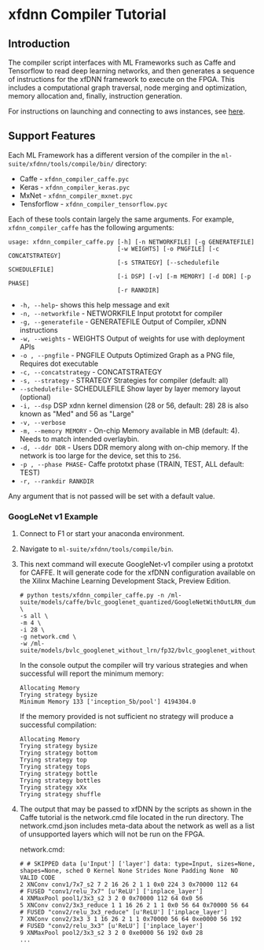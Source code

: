 # xfdnn Compiler Tutorial

## Introduction
The compiler script interfaces with ML Frameworks such as Caffe and Tensorflow to read deep learning networks, and then generates a sequence of instructions for the xfDNN framework to execute on the FPGA. This includes a computational graph traversal, node merging and optimization, memory allocation and, finally, instruction generation.

For instructions on launching and connecting to aws instances, see [here][].

## Support Features

Each ML Framework has a different version of the compiler in the `ml-suite/xfdnn/tools/compile/bin/` directory:
- Caffe - `xfdnn_compiler_caffe.pyc`
- Keras - `xfdnn_compiler_keras.pyc`
- MxNet - `xfdnn_compiler_mxnet.pyc`
- Tensforflow - `xfdnn_compiler_tensorflow.pyc`

Each of these tools contain largely the same arguments. For example, `xfdnn_compiler_caffe` has the following arguments:

```
usage: xfdnn_compiler_caffe.py [-h] [-n NETWORKFILE] [-g GENERATEFILE]
                               [-w WEIGHTS] [-o PNGFILE] [-c CONCATSTRATEGY]
                               [-s STRATEGY] [--schedulefile SCHEDULEFILE]
                               [-i DSP] [-v] [-m MEMORY] [-d DDR] [-p PHASE]
                               [-r RANKDIR]
```				 
- `-h, --help`- shows this help message and exit
- `-n, --networkfile` - NETWORKFILE Input prototxt for compiler
- `-g, --generatefile` - GENERATEFILE Output of Compiler, xDNN instructions
- `-w, --weights` - WEIGHTS Output of weights for use with deployment APIs
- `-o , --pngfile` - PNGFILE Outputs Optimized Graph as a PNG file, Requires dot executable
- `-c, --concatstrategy` - CONCATSTRATEGY
- `-s, --strategy` - STRATEGY Strategies for compiler (default: all)
- `--schedulefile`- SCHEDULEFILE Show layer by layer memory layout  (optional)
-  `-i, --dsp` DSP xdnn kernel dimension (28 or 56, default: 28) 28 is also known as "Med" and 56 as "Large"
-  `-v, --verbose`
- `-m, --memory MEMORY` - On-chip Memory available in MB (default: 4). Needs to match intended overlaybin.
- `-d, --ddr DDR` - Users DDR memory along with on-chip memory. If the network is too large for the device, set this to `256`.
- `-p , --phase PHASE`- Caffe prototxt phase (TRAIN, TEST, ALL default: TEST)
- `-r, --rankdir RANKDIR`

Any argument that is not passed will be set with a default value.

### GoogLeNet v1 Example

1. Connect to F1 or start your anaconda environment.
2. Navigate to `ml-suite/xfdnn/tools/compile/bin`.
3. This next command will execute GoogleNet-v1 compiler using a prototxt for CAFFE. It will generate code for the xfDNN configuration available on the Xilinx Machine Learning Development Stack, Preview Edition.
	```
	# python tests/xfdnn_compiler_caffe.py -n /ml-suite/models/caffe/bvlc_googlenet_quantized/GoogleNetWithOutLRN_dummydata_deploy.prototxt \
	-s all \
	-m 4 \
	-i 28 \
	-g network.cmd \
	-w /ml-suite/models/bvlc_googlenet_without_lrn/fp32/bvlc_googlenet_without_lrn.caffemodel
	```

	In the console output the compiler will try various strategies and when successful will report the minimum memory:

	```
	Allocating Memory
	Trying strategy bysize
	Minimum Memory 133 ['inception_5b/pool'] 4194304.0
	```

	If the memory provided is not sufficient no strategy will produce a successful compilation:

	```
	Allocating Memory
	Trying strategy bysize
	Trying strategy bottom
	Trying strategy top
	Trying strategy tops
	Trying strategy bottle
	Trying strategy bottles
	Trying strategy xXx
	Trying strategy shuffle
	```

4. The output that may be passed to xfDNN by the scripts as shown in the Caffe tutorial is the network.cmd file located in the run directory. The network.cmd.json includes meta-data about the network as well as a list of unsupported layers which will not be run on the FPGA.

	network.cmd:
	```
	# # SKIPPED data [u'Input'] ['layer'] data: type=Input, sizes=None, shapes=None, sched 0 Kernel None Strides None Padding None  NO VALID CODE
	2 XNConv conv1/7x7_s2 7 2 16 26 2 1 1 0x0 224 3 0x70000 112 64
	# FUSED "conv1/relu_7x7" [u'ReLU'] ['inplace_layer']
	4 XNMaxPool pool1/3x3_s2 3 2 0 0x70000 112 64 0x0 56
	5 XNConv conv2/3x3_reduce 1 1 16 26 2 1 1 0x0 56 64 0x70000 56 64
	# FUSED "conv2/relu_3x3_reduce" [u'ReLU'] ['inplace_layer']
	7 XNConv conv2/3x3 3 1 16 26 2 1 1 0x70000 56 64 0xe0000 56 192
	# FUSED "conv2/relu_3x3" [u'ReLU'] ['inplace_layer']
	9 XNMaxPool pool2/3x3_s2 3 2 0 0xe0000 56 192 0x0 28
	...
	```

[here]: docs/tutorials/launching_instance.md
